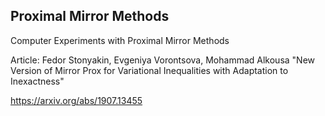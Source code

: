 ## Proximal Mirror Methods

Computer Experiments with Proximal Mirror Methods

Article: Fedor Stonyakin, Evgeniya Vorontsova, Mohammad Alkousa "New Version of Mirror Prox for Variational Inequalities with Adaptation to Inexactness"

https://arxiv.org/abs/1907.13455


